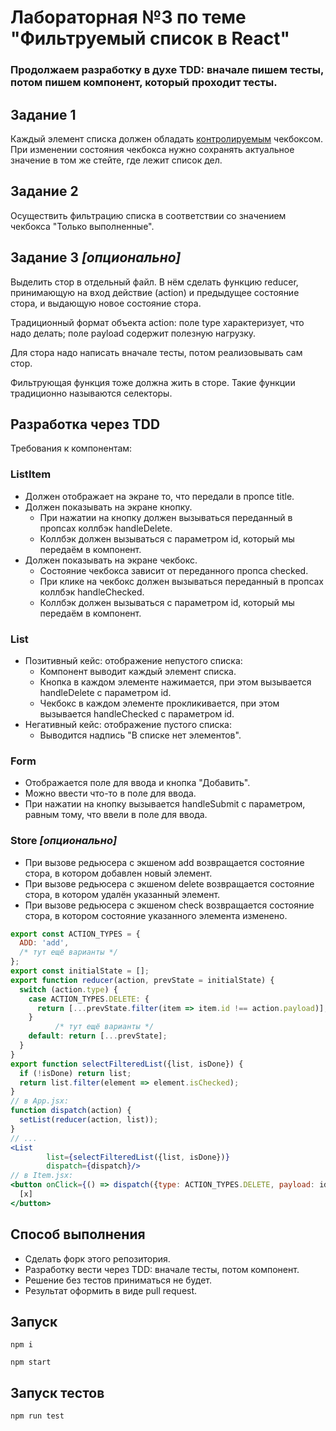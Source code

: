 # Лабораторная №3 по теме "Фильтруемый список в React"
### Продолжаем разработку в духе TDD: вначале пишем тесты, потом пишем компонент, который проходит тесты.

## Задание 1
Каждый элемент списка должен обладать [контролируемым](https://reactjs.org/docs/forms.html#controlled-components)
чекбоксом. При изменении состояния чекбокса нужно сохранять актуальное значение в том же стейте, где лежит список
дел.

## Задание 2
Осуществить фильтрацию списка в соответствии со значением чекбокса "Только выполненные".

## Задание 3 _[опционально]_
Выделить стор в отдельный файл. В нём сделать функцию reducer, принимающую на вход действие (action) и предыдущее
состояние стора, и выдающую новое состояние стора.

Традиционный формат объекта action: поле type характеризует, что надо делать; поле payload содержит полезную нагрузку.

Для стора надо написать вначале тесты, потом реализовывать сам стор.

Фильтрующая функция тоже должна жить в сторе. Такие функции традиционно называются селекторы.


## Разработка через TDD
Требования к компонентам:

### ListItem
* Должен отображает на экране то, что передали в пропсе title.
* Должен показывать на экране кнопку.
  * При нажатии на кнопку должен вызываться переданный в пропсах коллбэк handleDelete.
  * Коллбэк должен вызываться с параметром id, который мы передаём в компонент.
* Должен показывать на экране чекбокс.
  * Состояние чекбокса зависит от переданного пропса checked.
  * При клике на чекбокс должен вызываться переданный в пропсах коллбэк handleChecked.
  * Коллбэк должен вызываться с параметром id, который мы передаём в компонент.

### List
* Позитивный кейс: отображение непустого списка:
  * Компонент выводит каждый элемент списка.
  * Кнопка в каждом элементе нажимается, при этом вызывается handleDelete с параметром id.
  * Чекбокс в каждом элементе прокликивается, при этом вызывается handleChecked с параметром id.
* Негативный кейс: отображение пустого списка:
  * Выводится надпись "В списке нет элементов".

### Form
* Отображается поле для ввода и кнопка "Добавить".
* Можно ввести что-то в поле для ввода.
* При нажатии на кнопку вызывается handleSubmit с параметром,
  равным тому, что ввели в поле для ввода.

### Store _[опционально]_
* При вызове редьюсера с экшеном add возвращается состояние стора, в котором добавлен новый элемент.
* При вызове редьюсера с экшеном delete возвращается состояние стора, в котором удалён указанный элемент.
* При вызове редьюсера с экшеном check возвращается состояние стора, в котором состояние указанного элемента изменено.
```jsx
export const ACTION_TYPES = {
  ADD: 'add',
  /* тут ещё варианты */
};
export const initialState = [];
export function reducer(action, prevState = initialState) {
  switch (action.type) {
    case ACTION_TYPES.DELETE: {
      return [...prevState.filter(item => item.id !== action.payload)];
    }
          /* тут ещё варианты */
    default: return [...prevState];
  }
}
export function selectFilteredList({list, isDone}) {
  if (!isDone) return list;
  return list.filter(element => element.isChecked);
}
// в App.jsx:
function dispatch(action) {
  setList(reducer(action, list));
}
// ...
<List
        list={selectFilteredList({list, isDone})}
        dispatch={dispatch}/>
// в Item.jsx:
<button onClick={() => dispatch({type: ACTION_TYPES.DELETE, payload: id})}>
  [x]
</button>
```

## Способ выполнения
* Сделать форк этого репозитория.
* Разработку вести через TDD: вначале тесты, потом компонент.
* Решение без тестов приниматься не будет.
* Результат оформить в виде pull request.

## Запуск
```
npm i
```

```
npm start
```

## Запуск тестов
```npm run test```